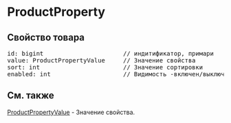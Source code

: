 # ProductProperty
## Свойство товара
<pre>
id: bigint                      // индитификатор, примари    
value: ProductPropertyValue     // Значение свойства  
sort: int                       // Значение сортировки  
enabled: int                    // Видимость -включен/выключен
</pre>
## Cм. также
[ProductPropertyValue](ProductPropertyValue.md) - Значение свойства. 